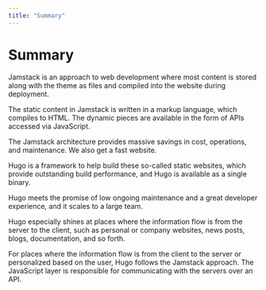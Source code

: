 ```yaml
---
title: "Summary"
---
```


# Summary

Jamstack is an approach to web development where most content is stored along with the theme as files and compiled into the website during deployment.

The static content in Jamstack is written in a markup language, which compiles  to HTML. The dynamic pieces are available in the form of APIs accessed via JavaScript.

The Jamstack architecture provides massive savings in cost, operations, and maintenance. We also get a fast website.

Hugo is a framework to help build these so-called static websites, which provide outstanding build performance, and Hugo is available as a single binary.

Hugo meets the promise of low ongoing maintenance and a great developer experience, and it scales to a large team.

Hugo especially shines at places where the information flow is from the server to the client, such as personal or company websites, news posts, blogs, documentation, and so forth.

For places where the information flow is from the client to the server or personalized based on the user, Hugo follows the Jamstack approach. The JavaScript layer is responsible for communicating with the servers over an API.